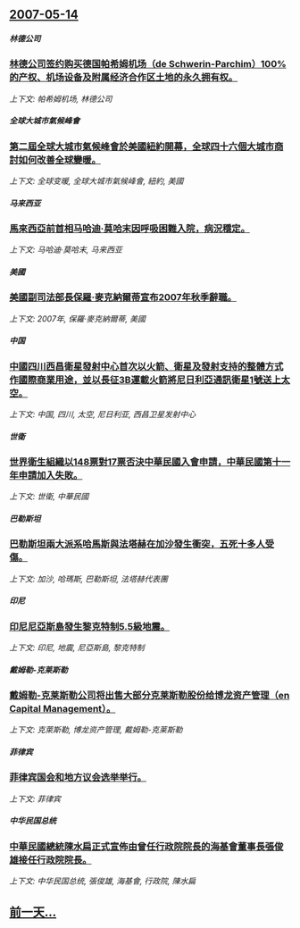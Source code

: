 ## [2007-05-14](/news/2007/05/14/index.md)

##### 林德公司
### [林德公司签约购买德国帕希姆机场（de Schwerin-Parchim）100%的产权、机场设备及附属经济合作区土地的永久拥有权。](/news/2007/05/14/林德公司签约购买德国帕希姆机场-de-Schwerin-Parchim-100-的产权-机场设备及附属经济合作区土地的永.md)
_上下文: 帕希姆机场, 林德公司_

##### 全球大城市氣候峰會
### [第二屆全球大城市氣候峰會於美國紐約開幕，全球四十六個大城市商討如何改善全球變暖。](/news/2007/05/14/第二屆全球大城市氣候峰會於美國紐約開幕-全球四十六個大城市商討如何改善全球變暖.md)
_上下文: 全球变暖, 全球大城市氣候峰會, 紐約, 美國_

##### 马来西亚
### [馬來西亞前首相马哈迪·莫哈末因呼吸困難入院，病況穩定。](/news/2007/05/14/馬來西亞前首相马哈迪-莫哈末因呼吸困難入院-病況穩定.md)
_上下文: 马哈迪·莫哈末, 马来西亚_

##### 美國
### [美國副司法部長保羅·麥克納爾蒂宣布2007年秋季辭職。](/news/2007/05/14/美國副司法部長保羅-麥克納爾蒂宣布2007年秋季辭職.md)
_上下文: 2007年, 保羅·麥克納爾蒂, 美國_

##### 中国
### [中國四川西昌衛星發射中心首次以火箭、衛星及發射支持的整體方式作國際商業用途，並以長征3B運載火箭將尼日利亞通訊衛星1號送上太空。](/news/2007/05/14/中國四川西昌衛星發射中心首次以火箭-衛星及發射支持的整體方式作國際商業用途-並以長征3B運載火箭將尼日利亞通訊衛星1號送.md)
_上下文: 中国, 四川, 太空, 尼日利亚, 西昌卫星发射中心_

##### 世衛
### [世界衛生組織以148票對17票否決中華民國入會申請，中華民國第十一年申請加入失敗。](/news/2007/05/14/世界衛生組織以148票對17票否決中華民國入會申請-中華民國第十一年申請加入失敗.md)
_上下文: 世衛, 中華民國_

##### 巴勒斯坦
### [巴勒斯坦兩大派系哈馬斯與法塔赫在加沙發生衝突，五死十多人受傷。](/news/2007/05/14/巴勒斯坦兩大派系哈馬斯與法塔赫在加沙發生衝突-五死十多人受傷.md)
_上下文: 加沙, 哈瑪斯, 巴勒斯坦, 法塔赫代表團_

##### 印尼
### [印尼尼亞斯島發生黎克特制5.5級地震。](/news/2007/05/14/印尼尼亞斯島發生黎克特制55級地震.md)
_上下文: 印尼, 地震, 尼亞斯島, 黎克特制_

##### 戴姆勒-克莱斯勒
### [戴姆勒-克莱斯勒公司将出售大部分克莱斯勒股份给博龙资产管理（en Capital Management）。](/news/2007/05/14/戴姆勒-克莱斯勒公司将出售大部分克莱斯勒股份给博龙资产管理-en-Capital-Management.md)
_上下文: 克萊斯勒, 博龙资产管理, 戴姆勒-克莱斯勒_

##### 菲律宾
### [菲律宾国会和地方议会选举举行。](/news/2007/05/14/菲律宾国会和地方议会选举举行.md)
_上下文: 菲律宾_

##### 中华民国总统
### [中華民國總統陳水扁正式宣佈由曾任行政院院長的海基會董事長張俊雄接任行政院院長。](/news/2007/05/14/中華民國總統陳水扁正式宣佈由曾任行政院院長的海基會董事長張俊雄接任行政院院長.md)
_上下文: 中华民国总统, 張俊雄, 海基會, 行政院, 陳水扁_

## [前一天...](/news/2007/05/13/index.md)

